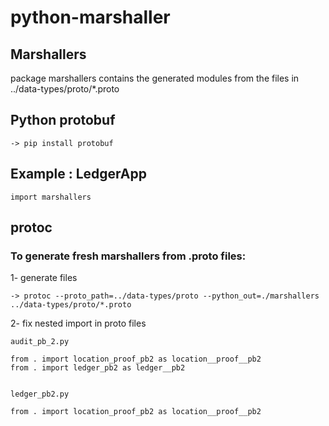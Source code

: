 # python-marshaller


## Marshallers

package marshallers contains the generated modules from the files in ../data-types/proto/*.proto


## Python protobuf

```
-> pip install protobuf
```

## Example : LedgerApp

```
import marshallers

```

## protoc
### To generate fresh marshallers from .proto files:


1- generate files
```
-> protoc --proto_path=../data-types/proto --python_out=./marshallers ../data-types/proto/*.proto

```
2- fix nested import in proto files

```
audit_pb_2.py

from . import location_proof_pb2 as location__proof__pb2
from . import ledger_pb2 as ledger__pb2


ledger_pb2.py

from . import location_proof_pb2 as location__proof__pb2

```
